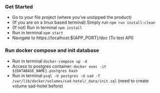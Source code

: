 ### Get Started

- Go to your file project (where you’ve unzipped the product)
- (If you are on a linux based terminal) Simply run `npm run install:clean`
- (If not) Run in terminal `npm install`
- Run in terminal `npm start`
- Navigate to https://localhost:${APP_PORT}/doc (To test API)

### Run docker compose and init database

- Run in terminal `docker-compose up -d`
- Access to postgres container:
  `docker exec -it ${DATABASE_NAME}.postgres bash`
- Run in terminal `psql -U postgres -d sad -f /var/lib/docker/volumes/sad-hotel/_data/init.sql` (need to create volume
  sad-hotel before)
